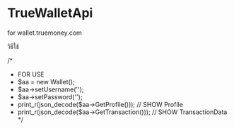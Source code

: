 # TrueWalletApi
for wallet.truemoney.com


วิธีใช้

/*
* FOR USE 
* $aa = new Wallet();
* $aa->setUsername('');
* $aa->setPassword('');
* print_r(json_decode($aa->GetProfile())); 		// SHOW Profile
* print_r(json_decode($aa->GetTransaction())); 	// SHOW TransactionData
*/
